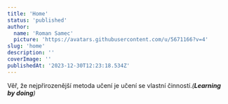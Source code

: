 ```yaml
---
title: 'Home'
status: 'published'
author:
  name: 'Roman Samec'
  picture: 'https://avatars.githubusercontent.com/u/5671166?v=4'
slug: 'home'
description: ''
coverImage: ''
publishedAt: '2023-12-30T12:23:18.534Z'
---
```


Věř, že nejpřirozenější metoda učení je učení se vlastní činností.*(**Learning by doing**)*
